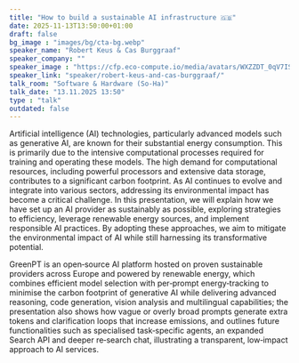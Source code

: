 ```yaml
---
title: "How to build a sustainable AI infrastructure 🇬🇧"
date: 2025-11-13T13:50:00+01:00
draft: false
bg_image : "images/bg/cta-bg.webp"
speaker_name: "Robert Keus & Cas Burggraaf"
speaker_company: ""
speaker_image : "https://cfp.eco-compute.io/media/avatars/WXZZDT_0qV7ISR.jpg"
speaker_link: "speaker/robert-keus-and-cas-burggraaf/"
talk_room: "Software & Hardware (So-Ha)"
talk_date: "13.11.2025 13:50"
type : "talk"
outdated: false
---
```


Artificial intelligence (AI) technologies, particularly advanced models such as generative AI, are known for their substantial energy consumption. This is primarily due to the intensive computational processes required for training and operating these models. The high demand for computational resources, including powerful processors and extensive data storage, contributes to a significant carbon footprint. As AI continues to evolve and integrate into various sectors, addressing its environmental impact has become a critical challenge. In this presentation, we will explain how we have set up an AI provider as sustainably as possible, exploring strategies to efficiency, leverage renewable energy sources, and implement responsible AI practices. By adopting these approaches, we aim to mitigate the environmental impact of AI while still harnessing its transformative potential.

GreenPT is an open‑source AI platform hosted on proven sustainable providers across Europe and powered by renewable energy, which combines efficient model selection with per‑prompt energy‑tracking to minimise the carbon footprint of generative AI while delivering advanced reasoning, code generation, vision analysis and multilingual capabilities; the presentation also shows how vague or overly broad prompts generate extra tokens and clarification loops that increase emissions, and outlines future functionalities such as specialised task‑specific agents, an expanded Search API and deeper re‑search chat, illustrating a transparent, low‑impact approach to AI services.
